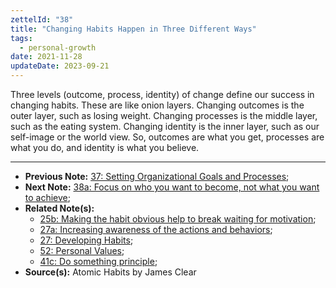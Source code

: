 ```yaml
---
zettelId: "38"
title: "Changing Habits Happen in Three Different Ways"
tags:
  - personal-growth
date: 2021-11-28
updateDate: 2023-09-21
---
```


Three levels (outcome, process, identity) of change define our success in changing habits. These are like onion layers. Changing outcomes is the outer layer, such as losing weight. Changing processes is the middle layer, such as the eating system. Changing identity is the inner layer, such as our self-image or the world view. So, outcomes are what you get, processes are what you do, and identity is what you believe.

---

- **Previous Note:** [37: Setting Organizational Goals and Processes](/notes/37/);
- **Next Note:** [38a: Focus on who you want to become, not what you want to achieve](/notes/38a/);
- **Related Note(s):**
  - [25b: Making the habit obvious help to break waiting for motivation](/notes/25b/);
  - [27a: Increasing awareness of the actions and behaviors](/notes/27a/);
  - [27: Developing Habits](/notes/27/);
  - [52: Personal Values](/notes/52/);
  - [41c: Do something principle](/notes/41c/);
- **Source(s):** Atomic Habits by James Clear
